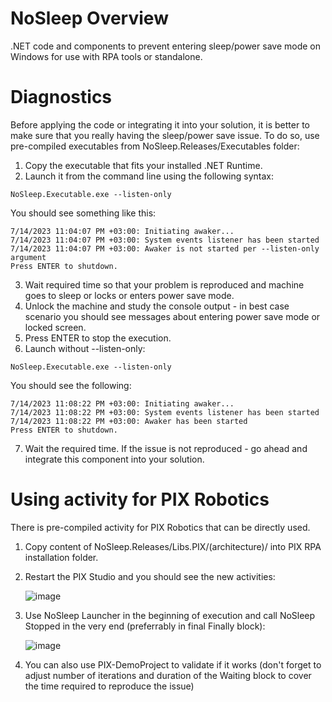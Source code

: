 # NoSleep Overview
.NET code and components to prevent entering sleep/power save mode on Windows for use with RPA tools or standalone.

# Diagnostics
Before applying the code or integrating it into your solution, it is better to make sure that you really having the sleep/power save issue. To do so, use pre-compiled executables from NoSleep.Releases/Executables folder:
1. Copy the executable that fits your installed .NET Runtime.
2. Launch it from the command line using the following syntax:
```
NoSleep.Executable.exe --listen-only
```
You should see something like this:
```
7/14/2023 11:04:07 PM +03:00: Initiating awaker...
7/14/2023 11:04:07 PM +03:00: System events listener has been started
7/14/2023 11:04:07 PM +03:00: Awaker is not started per --listen-only argument
Press ENTER to shutdown.
```
3. Wait required time so that your problem is reproduced and machine goes to sleep or locks or enters power save mode.
4. Unlock the machine and study the console output - in best case scenario you should see messages about entering power save mode or locked screen.
5. Press ENTER to stop the execution.
6. Launch without --listen-only:
```
NoSleep.Executable.exe --listen-only
```
You should see the following:
```
7/14/2023 11:08:22 PM +03:00: Initiating awaker...
7/14/2023 11:08:22 PM +03:00: System events listener has been started
7/14/2023 11:08:22 PM +03:00: Awaker has been started
Press ENTER to shutdown.
```
7. Wait the required time. If the issue is not reproduced - go ahead and integrate this component into your solution.

# Using activity for PIX Robotics
There is pre-compiled activity for PIX Robotics that can be directly used.
1. Copy content of NoSleep.Releases/Libs.PIX/(architecture)/ into PIX RPA installation folder.
2. Restart the PIX Studio and you should see the new activities:
   
   ![image](https://github.com/KSerditov/NoSleep/assets/3009597/209cd8d5-95fc-4ab6-b748-5fc8fd67cb2a)

3. Use NoSleep Launcher in the beginning of execution and call NoSleep Stopped in the very end (preferrably in final Finally block):
   
   ![image](https://github.com/KSerditov/NoSleep/assets/3009597/46654b8d-bb25-4476-981f-acc5d31d6648)

5. You can also use PIX-DemoProject to validate if it works (don't forget to adjust number of iterations and duration of the Waiting block to cover the time required to reproduce the issue)
